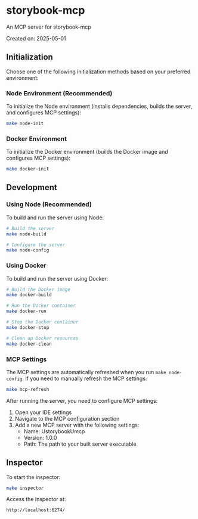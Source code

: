 # storybook-mcp

An MCP server for storybook-mcp

Created on: 2025-05-01

## Initialization

Choose one of the following initialization methods based on your preferred environment:

### Node Environment (Recommended)

To initialize the Node environment (installs dependencies, builds the server, and configures MCP settings):

```bash
make node-init
```

### Docker Environment

To initialize the Docker environment (builds the Docker image and configures MCP settings):

```bash
make docker-init
```

## Development

### Using Node (Recommended)

To build and run the server using Node:

```bash
# Build the server
make node-build

# Configure the server
make node-config
```

### Using Docker

To build and run the server using Docker:

```bash
# Build the Docker image
make docker-build

# Run the Docker container
make docker-run

# Stop the Docker container
make docker-stop

# Clean up Docker resources
make docker-clean
```

### MCP Settings

The MCP settings are automatically refreshed when you run `make node-config`. If you need to manually refresh the MCP settings:

```bash
make mcp-refresh
```

After running the server, you need to configure MCP settings:

1. Open your IDE settings
2. Navigate to the MCP configuration section
3. Add a new MCP server with the following settings:
   - Name: UstorybookUmcp
   - Version: 1.0.0
   - Path: The path to your built server executable

## Inspector

To start the inspector:

```bash
make inspector
```

Access the inspector at:

```bash
http://localhost:6274/
```
